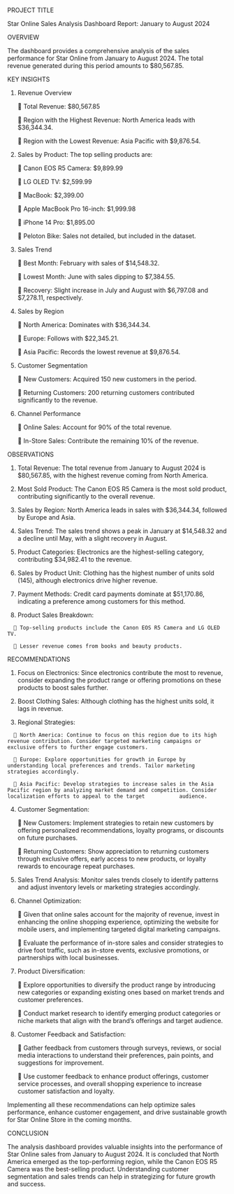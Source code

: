 PROJECT TITLE

Star Online Sales Analysis Dashboard Report: January to August 2024


OVERVIEW

The dashboard provides a comprehensive analysis of the sales performance for Star Online from January to August 2024. The total revenue generated during this period amounts to $80,567.85.

KEY INSIGHTS

1.	Revenue Overview

    	Total Revenue: $80,567.85

    	Region with the Highest Revenue: North America leads with $36,344.34.

    	Region with the Lowest Revenue: Asia Pacific with $9,876.54.

2.	Sales by Product: The top selling products are:

  		Canon EOS R5 Camera: $9,899.99

  		LG OLED TV: $2,599.99

    	MacBook: $2,399.00

    	Apple MacBook Pro 16-inch: $1,999.98

    	iPhone 14 Pro: $1,895.00

    	Peloton Bike: Sales not detailed, but included in the dataset.

3.	Sales Trend

    	Best Month: February with sales of $14,548.32.

    	Lowest Month: June with sales dipping to $7,384.55.

    	Recovery: Slight increase in July and August with $6,797.08 and $7,278.11, respectively.

4.	Sales by Region

  		North America: Dominates with $36,344.34.

  		Europe: Follows with $22,345.21.

  		Asia Pacific: Records the lowest revenue at $9,876.54.

5.	Customer Segmentation

    	New Customers: Acquired 150 new customers in the period.

  		Returning Customers: 200 returning customers contributed significantly to the revenue.

7.	Channel Performance

  		Online Sales: Account for 90% of the total revenue.

  		In-Store Sales: Contribute the remaining 10% of the revenue.


OBSERVATIONS

  1.	Total Revenue: The total revenue from January to August 2024 is $80,567.85, with the highest revenue coming from North America.
  
  2.	Most Sold Product: The Canon EOS R5 Camera is the most sold product, contributing significantly to the overall revenue.
  
  3.	Sales by Region: North America leads in sales with $36,344.34, followed by Europe and Asia.
  
  4.	Sales Trend: The sales trend shows a peak in January at $14,548.32 and a decline until May, with a slight recovery in August.
  
  5.	Product Categories: Electronics are the highest-selling category, contributing $34,982.41 to the revenue.
  
  6.	Sales by Product Unit: Clothing has the highest number of units sold (145), although electronics drive higher revenue.

  7.	Payment Methods: Credit card payments dominate at $51,170.86, indicating a preference among customers for this method.

  8.	Product Sales Breakdown:

      	Top-selling products include the Canon EOS R5 Camera and LG OLED TV.
      
      	Lesser revenue comes from books and beauty products.


RECOMMENDATIONS

  1.	Focus on Electronics: Since electronics contribute the most to revenue, consider expanding the product range or offering promotions on these products to boost sales further.

  2.	Boost Clothing Sales: Although clothing has the highest units sold, it lags in revenue.

  3.	Regional Strategies:

      	North America: Continue to focus on this region due to its high revenue contribution. Consider targeted marketing campaigns or exclusive offers to further engage customers.

      	Europe: Explore opportunities for growth in Europe by understanding local preferences and trends. Tailor marketing strategies accordingly.

      	Asia Pacific: Develop strategies to increase sales in the Asia Pacific region by analyzing market demand and competition. Consider localization efforts to appeal to the target           audience.

4.	Customer Segmentation:

     	New Customers: Implement strategies to retain new customers by offering personalized recommendations, loyalty programs, or discounts on future purchases.

     	Returning Customers: Show appreciation to returning customers through exclusive offers, early access to new products, or loyalty rewards to encourage repeat purchases.

5.	Sales Trend Analysis: Monitor sales trends closely to identify patterns and adjust inventory levels or marketing strategies accordingly.

6.	Channel Optimization:

  		Given that online sales account for the majority of revenue, invest in enhancing the online shopping experience, optimizing the website for mobile users, and implementing targeted       digital marketing campaigns.

    	Evaluate the performance of in-store sales and consider strategies to drive foot traffic, such as in-store events, exclusive promotions, or partnerships with local businesses.

8.	Product Diversification:

    	Explore opportunities to diversify the product range by introducing new categories or expanding existing ones based on market trends and customer preferences.

    	Conduct market research to identify emerging product categories or niche markets that align with the brand’s offerings and target audience.

9.	Customer Feedback and Satisfaction:

    	Gather feedback from customers through surveys, reviews, or social media interactions to understand their preferences, pain points, and suggestions for improvement.

    	Use customer feedback to enhance product offerings, customer service processes, and overall shopping experience to increase customer satisfaction and loyalty.

Implementing all these recommendations can help optimize sales performance, enhance customer engagement, and drive sustainable growth for Star Online Store in the coming months.


CONCLUSION

The analysis dashboard provides valuable insights into the performance of Star Online sales from January to August 2024. It is concluded that North America emerged as the top-performing region, while the Canon EOS R5 Camera was the best-selling product. Understanding customer segmentation and sales trends can help in strategizing for future growth and success.


